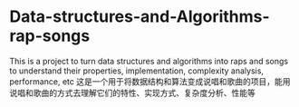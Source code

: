 # Data-structures-and-Algorithms-rap-songs
This is a project to turn data structures and algorithms into raps and songs to understand their properties, implementation, complexity analysis, performance, etc 这是一个用于将数据结构和算法变成说唱和歌曲的项目，能用说唱和歌曲的方式去理解它们的特性、实现方式、复杂度分析、性能等
